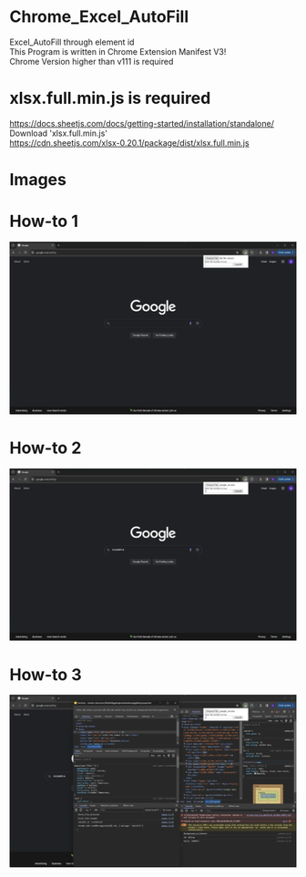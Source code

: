 # Chrome_Excel_AutoFill
Excel_AutoFill through element id <br />
This Program is written in Chrome Extension Manifest V3! <br />
Chrome Version higher than v111 is required

# xlsx.full.min.js is required
https://docs.sheetjs.com/docs/getting-started/installation/standalone/ <br />
Download 'xlsx.full.min.js' <br />
https://cdn.sheetjs.com/xlsx-0.20.1/package/dist/xlsx.full.min.js

# Images

# How-to 1 <br />
![alt text](https://github.com/INONULL/Chrome_Excel_AutoFill/blob/main/Screenshot/howto1.png?raw=true) <br />
# How-to 2 <br />
![alt text](https://github.com/INONULL/Chrome_Excel_AutoFill/blob/main/Screenshot/howto2.png?raw=true) <br />
# How-to 3 <br />
![alt text](https://github.com/INONULL/Chrome_Excel_AutoFill/blob/main/Screenshot/howto3.png?raw=true) <br />
